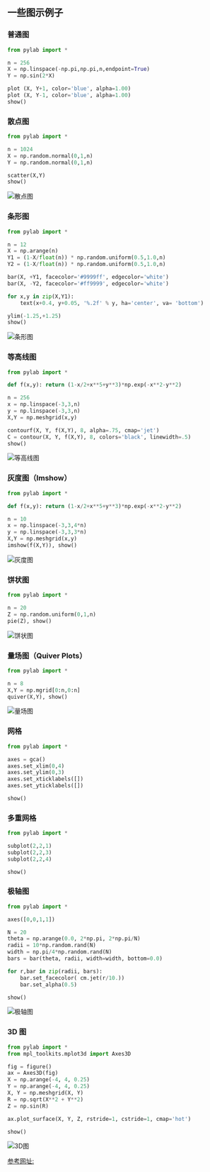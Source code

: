 ## 一些图示例子

### 普通图
```python
from pylab import *

n = 256
X = np.linspace(-np.pi,np.pi,n,endpoint=True)
Y = np.sin(2*X)

plot (X, Y+1, color='blue', alpha=1.00)
plot (X, Y-1, color='blue', alpha=1.00)
show()
```
### 散点图
```python
from pylab import *

n = 1024
X = np.random.normal(0,1,n)
Y = np.random.normal(0,1,n)

scatter(X,Y)
show()
```
![散点图](http://www.labri.fr/perso/nrougier/teaching/matplotlib/figures/scatter.png)

### 条形图

```python
from pylab import *

n = 12
X = np.arange(n)
Y1 = (1-X/float(n)) * np.random.uniform(0.5,1.0,n)
Y2 = (1-X/float(n)) * np.random.uniform(0.5,1.0,n)

bar(X, +Y1, facecolor='#9999ff', edgecolor='white')
bar(X, -Y2, facecolor='#ff9999', edgecolor='white')

for x,y in zip(X,Y1):
    text(x+0.4, y+0.05, '%.2f' % y, ha='center', va= 'bottom')

ylim(-1.25,+1.25)
show()
```
![条形图](http://www.labri.fr/perso/nrougier/teaching/matplotlib/figures/bar.png)

### 等高线图

```python
from pylab import *

def f(x,y): return (1-x/2+x**5+y**3)*np.exp(-x**2-y**2)

n = 256
x = np.linspace(-3,3,n)
y = np.linspace(-3,3,n)
X,Y = np.meshgrid(x,y)

contourf(X, Y, f(X,Y), 8, alpha=.75, cmap='jet')
C = contour(X, Y, f(X,Y), 8, colors='black', linewidth=.5)
show()
```
![等高线图](http://www.labri.fr/perso/nrougier/teaching/matplotlib/figures/contour.png)

### 灰度图（Imshow）

```python
from pylab import *

def f(x,y): return (1-x/2+x**5+y**3)*np.exp(-x**2-y**2)

n = 10
x = np.linspace(-3,3,4*n)
y = np.linspace(-3,3,3*n)
X,Y = np.meshgrid(x,y)
imshow(f(X,Y)), show()
```
![灰度图](http://www.labri.fr/perso/nrougier/teaching/matplotlib/figures/imshow.png)

### 饼状图

```python
from pylab import *

n = 20
Z = np.random.uniform(0,1,n)
pie(Z), show()
```
![饼状图](http://www.labri.fr/perso/nrougier/teaching/matplotlib/#pie-charts)

### 量场图（Quiver Plots）

```python
from pylab import *

n = 8
X,Y = np.mgrid[0:n,0:n]
quiver(X,Y), show()
```
![量场图](http://www.labri.fr/perso/nrougier/teaching/matplotlib/figures/quiver_ex.png)

### 网格

```python
from pylab import *

axes = gca()
axes.set_xlim(0,4)
axes.set_ylim(0,3)
axes.set_xticklabels([])
axes.set_yticklabels([])

show()
```

### 多重网格

```python
from pylab import *

subplot(2,2,1)
subplot(2,2,3)
subplot(2,2,4)

show()
```

### 极轴图

```python
from pylab import *

axes([0,0,1,1])

N = 20
theta = np.arange(0.0, 2*np.pi, 2*np.pi/N)
radii = 10*np.random.rand(N)
width = np.pi/4*np.random.rand(N)
bars = bar(theta, radii, width=width, bottom=0.0)

for r,bar in zip(radii, bars):
    bar.set_facecolor( cm.jet(r/10.))
    bar.set_alpha(0.5)

show()
```
![极轴图](http://www.labri.fr/perso/nrougier/teaching/matplotlib/figures/polar_ex.png)

### 3D 图

```python
from pylab import *
from mpl_toolkits.mplot3d import Axes3D

fig = figure()
ax = Axes3D(fig)
X = np.arange(-4, 4, 0.25)
Y = np.arange(-4, 4, 0.25)
X, Y = np.meshgrid(X, Y)
R = np.sqrt(X**2 + Y**2)
Z = np.sin(R)

ax.plot_surface(X, Y, Z, rstride=1, cstride=1, cmap='hot')

show()
```
![3D图](http://www.labri.fr/perso/nrougier/teaching/matplotlib/figures/plot3d_ex.png)



[参考网址:](https://www.labri.fr/perso/nrougier/teaching/matplotlib/)
